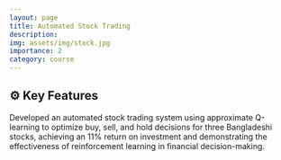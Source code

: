 ```yaml
---
layout: page
title: Automated Stock Trading
description: 
img: assets/img/stock.jpg
importance: 2
category: course
---
```


## ⚙️ Key Features

Developed an automated stock trading system using approximate Q-learning to optimize buy, sell, and hold decisions for three Bangladeshi stocks, achieving an 11% return on investment and demonstrating the effectiveness of reinforcement learning in financial decision-making.

